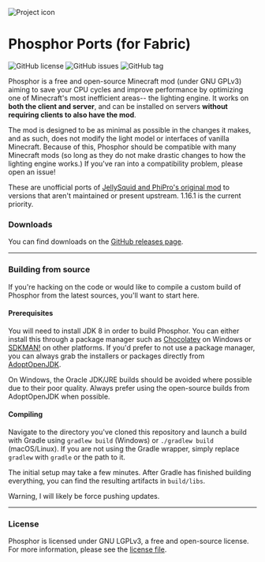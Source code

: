 ![Project icon](https://git-assets.jellysquid.me/hotlink-ok/phosphor/icon-rounded-128px.png)

# Phosphor Ports (for Fabric)
![GitHub license](https://img.shields.io/github/license/mrmangohands/phosphor-fabric.svg)
![GitHub issues](https://img.shields.io/github/issues/mrmangohands/phosphor-fabric.svg)
![GitHub tag](https://img.shields.io/github/tag/mrmangohands/phosphor-fabric.svg)

Phosphor is a free and open-source Minecraft mod (under GNU GPLv3) aiming to save your CPU cycles and improve performance by optimizing one of Minecraft's most inefficient areas-- the lighting engine.
It works on **both the client and server**, and can be installed on servers **without requiring clients to also have the mod**.

The mod is designed to be as minimal as possible in the changes it makes, and as such, does not modify the light model or interfaces of vanilla Minecraft. Because of this, Phosphor should be compatible
with many Minecraft mods (so long as they do not make drastic changes to how the lighting engine works.) If you've ran into a compatibility problem, please open an issue!

These are unofficial ports of [JellySquid and PhiPro's original mod](https://github.com/jellysquid3/phosphor-fabric) to versions
that aren't maintained or present upstream. 1.16.1 is the current priority.

### Downloads

You can find downloads on the [GitHub releases page](https://github.com/mrmangohands/Phosphor-fabric/releases).

---

### Building from source

If you're hacking on the code or would like to compile a custom build of Phosphor from the latest sources, you'll want
to start here.

#### Prerequisites

You will need to install JDK 8 in order to build Phosphor. You can either install this through a package manager such as
[Chocolatey](https://chocolatey.org/) on Windows or [SDKMAN!](https://sdkman.io/) on other platforms. If you'd prefer to
not use a package manager, you can always grab the installers or packages directly from
[AdoptOpenJDK](https://adoptopenjdk.net/).

On Windows, the Oracle JDK/JRE builds should be avoided where possible due to their poor quality. Always prefer using
the open-source builds from AdoptOpenJDK when possible.

#### Compiling

Navigate to the directory you've cloned this repository and launch a build with Gradle using `gradlew build` (Windows)
or `./gradlew build` (macOS/Linux). If you are not using the Gradle wrapper, simply replace `gradlew` with `gradle`
or the path to it.

The initial setup may take a few minutes. After Gradle has finished building everything, you can find the resulting
artifacts in `build/libs`.

Warning, I will likely be force pushing updates.

---

### License

Phosphor is licensed under GNU LGPLv3, a free and open-source license. For more information, please see the [license file](https://github.com/mrmangohands/phosphor-fabric/blob/1.16.x/dev/LICENSE.txt).

